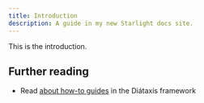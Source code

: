 ```yaml
---
title: Introduction
description: A guide in my new Starlight docs site.
---
```


This is the introduction.

## Further reading

- Read [about how-to guides](https://diataxis.fr/how-to-guides/) in the Diátaxis framework
